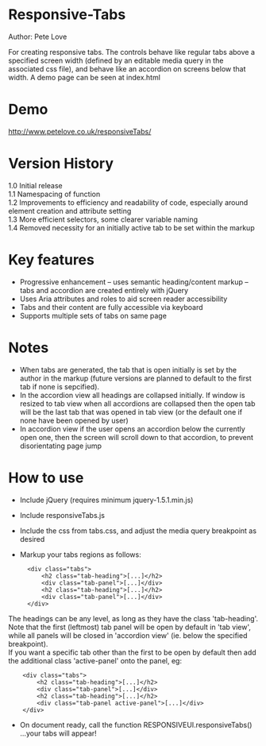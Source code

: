 Responsive-Tabs
===============  
Author: Pete Love

For creating responsive tabs. The controls behave like regular tabs above a specified screen width (defined by an editable media query in the associated css file), and behave like an accordion on screens below that width. A demo page can be seen at index.html

Demo
====
http://www.petelove.co.uk/responsiveTabs/  

Version History
===============
1.0 Initial release  
1.1 Namespacing of function  
1.2 Improvements to efficiency and readability of code, especially around element creation and attribute setting  
1.3 More efficient selectors, some clearer variable naming  
1.4 Removed necessity for an initially active tab to be set within the markup

Key features
============
- Progressive enhancement – uses semantic heading/content markup – tabs and accordion are created entirely with jQuery
- Uses Aria attributes and roles to aid screen reader accessibility
- Tabs and their content are fully accessible via keyboard
- Supports multiple sets of tabs on same page  

Notes  
=====
- When tabs are generated, the tab that is open initially is set by the author in the markup (future versions are planned to default to the first tab if none is sepcified).  
- In the accordion view all headings are collapsed initially. If window is resized to tab view when all accordions are collapsed then the open tab will be the last tab that was opened in tab view (or the default one if none have been opened by user)
- In accordion view if the user opens an accordion below the currently open one, then the screen will scroll down to that accordion, to prevent disorientating page jump

How to use
==========
- Include jQuery (requires minimum jquery-1.5.1.min.js)
- Include responsiveTabs.js
- Include the css from tabs.css, and adjust the media query breakpoint as desired
- Markup your tabs regions as follows:

		<div class="tabs">
			<h2 class="tab-heading">[...]</h2>
			<div class="tab-panel">[...]</div>
			<h2 class="tab-heading">[...]</h2>
			<div class="tab-panel">[...]</div>
		</div>

The headings can be any level, as long as they have the class 'tab-heading'. Note that the first (leftmost) tab panel will be open by default in 'tab view', while all panels will be closed in 'accordion view' (ie. below the specified breakpoint).  
If you want a specific tab other than the first to be open by default then add the  additional class 'active-panel' onto the panel, eg:  

		<div class="tabs">
			<h2 class="tab-heading">[...]</h2>
			<div class="tab-panel">[...]</div>
			<h2 class="tab-heading">[...]</h2>
			<div class="tab-panel active-panel">[...]</div>
		</div>

- On document ready, call the function RESPONSIVEUI.responsiveTabs() …your tabs will appear!
